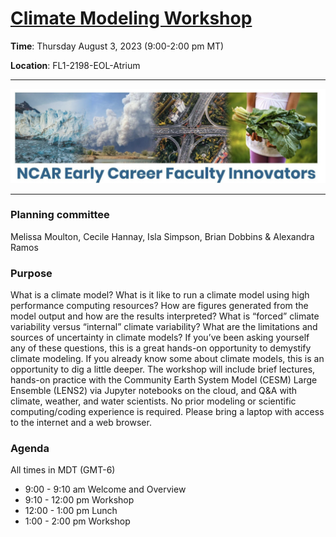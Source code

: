 
# [Climate Modeling Workshop](https://ncar.github.io/CESM-Tutorial-Innovator/README.html)

**Time**: Thursday August 3, 2023 (9:00-2:00 pm MT)

**Location**: FL1-2198-EOL-Atrium
___
![young_innovator_logo](images/young_innovator_logo.png)
___

### Planning committee
Melissa Moulton, Cecile Hannay, Isla Simpson, Brian Dobbins & Alexandra Ramos

### Purpose
What is a climate model? What is it like to run a climate model using high performance computing resources? How are figures generated from the model output and how are the results interpreted? What is “forced” climate variability versus “internal” climate variability? What are the limitations and sources of uncertainty in climate models? If you’ve been asking yourself any of these questions, this is a great hands-on opportunity to demystify climate modeling. If you already know some about climate models, this is an opportunity to dig a little deeper. The workshop will include brief lectures, hands-on practice with the Community Earth System Model (CESM) Large Ensemble (LENS2) via Jupyter notebooks on the cloud, and Q&A with climate, weather, and water scientists. No prior modeling or scientific computing/coding experience is required. Please bring a laptop with access to the internet and a web browser.

### Agenda

All times in MDT (GMT-6)

- 9:00 - 9:10 am		Welcome and Overview				
- 9:10 - 12:00 pm		Workshop
- 12:00 - 1:00 pm		Lunch
- 1:00 - 2:00 pm		Workshop 	

